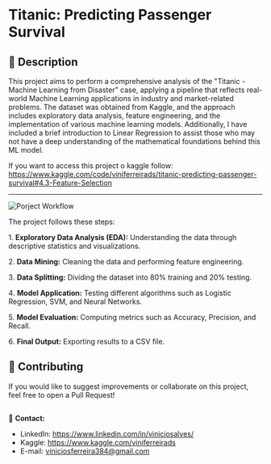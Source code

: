 
# Titanic: Predicting Passenger Survival

## 📌 **Description**  
This project aims to perform a comprehensive analysis of the "Titanic - Machine Learning from Disaster" case, applying a pipeline that reflects real-world Machine Learning applications in industry and market-related problems. The dataset was obtained from Kaggle, and the approach includes exploratory data analysis, feature engineering, and the implementation of various machine learning models. Additionally, I have included a brief introduction to Linear Regression to assist those who may not have a deep understanding of the mathematical foundations behind this ML model.

If you want to access this project o kaggle follow: https://www.kaggle.com/code/viniferreirads/titanic-predicting-passenger-survival#4.3-Feature-Selection

---

![Porject Workflow](https://github.com/user-attachments/assets/7812534f-333d-4b48-9efa-b5db7ef25a32)

The project follows these steps:  

1️. **Exploratory Data Analysis (EDA):** Understanding the data through descriptive statistics and visualizations.

2️. **Data Mining:** Cleaning the data and performing feature engineering.  

3️. **Data Splitting:** Dividing the dataset into 80% training and 20% testing.  

4️. **Model Application:** Testing different algorithms such as Logistic Regression, SVM, and Neural Networks.  

5️. **Model Evaluation:** Computing metrics such as Accuracy, Precision, and Recall.  

6️. **Final Output:** Exporting results to a CSV file.  

## 🤝 **Contributing**  

If you would like to suggest improvements or collaborate on this project, feel free to open a Pull Request!  

##
📧 **Contact:** 
- LinkedIn: https://www.linkedin.com/in/viniciosalves/  
- Kaggle: https://www.kaggle.com/viniferreirads
- E-mail: viniciosferreira384@gmail.com
  



